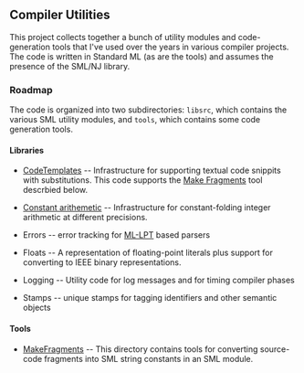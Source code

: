 ## Compiler Utilities

This project collects together a bunch of utility modules and code-generation
tools that I've used over the years in various compiler projects.  The code is
written in Standard ML (as are the tools) and assumes the presence of the
SML/NJ library.

### Roadmap

The code is organized into two subdirectories: `libsrc`, which contains the various SML
utility modules, and `tools`, which contains some code generation tools.

#### Libraries

* [CodeTemplates](libsrc/CodeTemplates/README.md) <a name="make-fragments"></a> --
    Infrastructure for supporting textual code snippits with substitutions.  This
    code supports the [Make Fragments](#make-fragments) tool descrbied below.

* [Constant arithemetic](libsrc/ConstArith/README.md) -- Infrastructure for
    constant-folding integer arithmetic at different precisions.

* Errors -- error tracking for [ML-LPT](http://smlnj.org/doc/ml-lpt/manual.pdf) based parsers

* Floats -- A representation of floating-point literals plus support for converting
    to IEEE binary representations.

* Logging -- Utility code for log messages and for timing compiler phases

* Stamps -- unique stamps for tagging identifiers and other semantic objects

#### Tools

* [MakeFragments](tools/MakeFragments/README.md) <a name="make-fragments"></a> --
    This directory contains tools for converting source-code fragments into
    SML string constants in an SML module.
